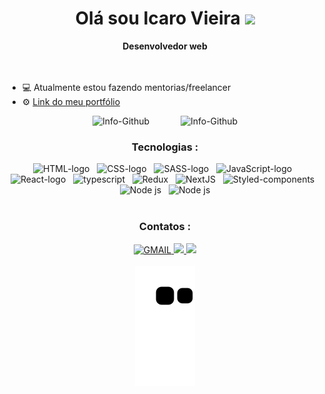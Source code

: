 <h1 align="center"> Olá sou Icaro Vieira <img src="https://raw.githubusercontent.com/kaueMarques/kaueMarques/master/hi.gif" width="30px" /></h1>
<div align="center">
  <b >Desenvolvedor web</b>
</div>
<br/>
<br/>
<ul>
  <li>💻 Atualmente estou fazendo mentorias/freelancer</li>
  <li>⚙ <a href="https://icaro.fun" target="_blanck">Link do meu portfólio</a></li>

</ul>

<div align="center">
  <img alt="Info-Github" src="http://github-readme-stats.vercel.app/api?username=IcaroSilvaFK&show_icons=true&theme=ocean_dark&include_all_commits=true&count_private=true&title_color=d81b60" height="200">  &emsp;&emsp;&emsp;
  <img alt="Info-Github" src="http://github-readme-stats.vercel.app/api/top-langs/?username=IcaroSilvaFK&layout-compact&langs_count-16&theme=ocean_dark&title_color=d81b60" width="245">
 
<div/>
  <h3>Tecnologias :</h3>
<div>
  <img alt="HTML-logo" src="https://img.shields.io/badge/HTML5-E34F26?style=for-the-badge&logo=html5&logoColor=white" />
     &nbsp;
  <img alt="CSS-logo" src="https://img.shields.io/badge/CSS3-1572B6?style=for-the-badge&logo=css3&logoColor=white" >
    &nbsp;
  <img alt="SASS-logo" src="https://img.shields.io/badge/Sass-CC6699?style=for-the-badge&logo=sass&logoColor=white" />
    &nbsp;
  <img alt="JavaScript-logo" src="https://img.shields.io/badge/JavaScript-F7DF1E?style=for-the-badge&logo=javascript&logoColor=black" />
    &nbsp;
  <img alt="React-logo" src="https://img.shields.io/badge/React-20232A?style=for-the-badge&logo=react&logoColor=61DAFB"/>
    &nbsp;
  <img  alt="typescript" src="https://img.shields.io/badge/TypeScript-007ACC?style=for-the-badge&logo=typescript&logoColor=white" />
   &nbsp;
  <img alt="Redux" src="https://img.shields.io/badge/Redux-593D88?style=for-the-badge&logo=redux&logoColor=white" />
    &nbsp;
  <img alt="NextJS" src="https://img.shields.io/badge/next.js-000000?style=for-the-badge&logo=nextdotjs&logoColor=white"/>
  &nbsp;
 <img alt="Styled-components" src="https://img.shields.io/badge/styled--components-DB7093?style=for-the-badge&logo=styled-components&logoColor=white"/>
  &nbsp;
 <img alt="Node js" src="https://img.shields.io/badge/Node.js-339933?style=for-the-badge&logo=nodedotjs&logoColor=white"/>
  &nbsp;
  <img alt="Node js" src="https://img.shields.io/badge/Prisma-3982CE?style=for-the-badge&logo=Prisma&logoColor=white"/>
</div>
  <br/>
<div align="center">
  <h3>Contatos :</h3>
<div/>

<div>
 <a href="mailto:icarovsilva1@gmail.com" target="_blanck">
    <img src="https://img.shields.io/badge/Gmail-D14836?style=for-the-badge&logo=gmail&logoColor=white" alt="GMAIL"/>
 </a>
  <a href="https://www.linkedin.com/in/icaro-vieira-front-end/" target="_blanck">
    <img src="https://img.shields.io/badge/LinkedIn-0077B5?style=for-the-badge&logo=linkedin&logoColor=white"/> 
  </a>
  <a href="tel:62998358542">
    <img src="https://img.shields.io/badge/WhatsApp-25D366?style=for-the-badge&logo=whatsapp&logoColor=white"/> 
   </a>
</div>
  <br/>
  <div align="center">
     <img src="https://github.com/IcaroSilvaFK/IcaroSilvaFK/blob/output/github-contribution-grid-snake.svg" />
  </div>
